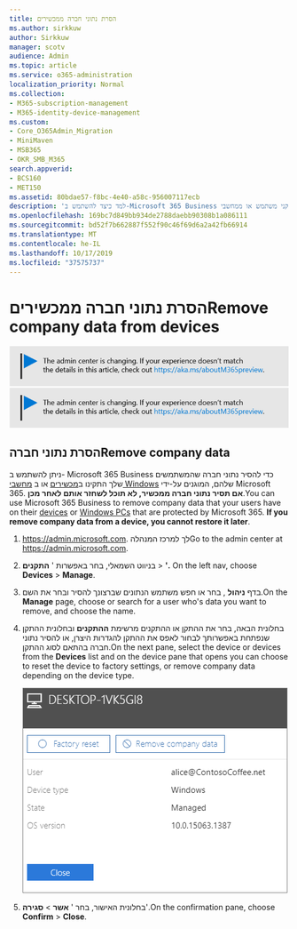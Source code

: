 ```yaml
---
title: הסרת נתוני חברה ממכשירים
ms.author: sirkkuw
author: Sirkkuw
manager: scotv
audience: Admin
ms.topic: article
ms.service: o365-administration
localization_priority: Normal
ms.collection:
- M365-subscription-management
- M365-identity-device-management
ms.custom:
- Core_O365Admin_Migration
- MiniMaven
- MSB365
- OKR_SMB_M365
search.appverid:
- BCS160
- MET150
ms.assetid: 80bdae57-f8bc-4e40-a58c-956007117ecb
description: 'למד כיצד להשתמש ב-Microsoft 365 Business כדי להסיר נתוני חברה מהתקני משתמש או ממחשבי Windows. '
ms.openlocfilehash: 169bc7d849bb934de2788daebb90308b1a086111
ms.sourcegitcommit: bd52f7b662887f552f90c46f69d6a2a42fb66914
ms.translationtype: MT
ms.contentlocale: he-IL
ms.lasthandoff: 10/17/2019
ms.locfileid: "37575737"
---
```

# <a name="remove-company-data-from-devices"></a><span data-ttu-id="243a9-103">הסרת נתוני חברה ממכשירים</span><span class="sxs-lookup"><span data-stu-id="243a9-103">Remove company data from devices</span></span>

<span data-ttu-id="243a9-104">[![תווית כדי ליידע אותך שמרכז הניהול משתנה ובאפשרותך למצוא פרטים נוספים ב-aka.ms/aboutM365preview.](media/m365admincenterchanging.png)](https://docs.microsoft.com/office365/admin/microsoft-365-admin-center-preview)</span><span class="sxs-lookup"><span data-stu-id="243a9-104">[![Label to let you know the admin center is changing and you can find more details at aka.ms/aboutM365preview.](media/m365admincenterchanging.png)](https://docs.microsoft.com/office365/admin/microsoft-365-admin-center-preview)</span></span>

## <a name="remove-company-data"></a><span data-ttu-id="243a9-105">הסרת נתוני חברה</span><span class="sxs-lookup"><span data-stu-id="243a9-105">Remove company data</span></span>

<span data-ttu-id="243a9-p101">ניתן להשתמש ב- Microsoft 365 Business כדי להסיר נתוני חברה שהמשתמשים שלך התקינו ב[מכשירים](app-protection-settings-for-android-and-ios.md) או ב [מחשבי Windows](protection-settings-for-windows-10-devices.md) שלהם, המוגנים על-ידי Microsoft 365. **אם תסיר נתוני חברה ממכשיר, לא תוכל לשחזר אותם לאחר מכן**.</span><span class="sxs-lookup"><span data-stu-id="243a9-p101">You can use Microsoft 365 Business to remove company data that your users have on their [devices](app-protection-settings-for-android-and-ios.md) or [Windows PCs](protection-settings-for-windows-10-devices.md) that are protected by Microsoft 365. **If you remove company data from a device, you cannot restore it later**.</span></span> 
  
1. <span data-ttu-id="243a9-108"><a href="https://go.microsoft.com/fwlink/p/?linkid=837890" target="_blank">https://admin.microsoft.com</a>. לך למרכז המנהלה</span><span class="sxs-lookup"><span data-stu-id="243a9-108">Go to the admin center at <a href="https://go.microsoft.com/fwlink/p/?linkid=837890" target="_blank">https://admin.microsoft.com</a>.</span></span>
    
2. <span data-ttu-id="243a9-109">בניווט השמאלי, בחר באפשרות ' **התקנים** \> **'.**  </span><span class="sxs-lookup"><span data-stu-id="243a9-109">On the left nav, choose **Devices**  \> **Manage**.</span></span>
  
3. <span data-ttu-id="243a9-110">בדף **ניהול** , בחר או חפש משתמש הנתונים שברצונך להסיר ובחר את השם.</span><span class="sxs-lookup"><span data-stu-id="243a9-110">On the **Manage** page, choose or search for a user who's data you want to remove, and choose the name.</span></span> 
    
4. <span data-ttu-id="243a9-111">בחלונית הבאה, בחר את ההתקן או ההתקנים מרשימת **ההתקנים** ובחלונית ההתקן שנפתחת באפשרותך לבחור לאפס את ההתקן להגדרות היצרן, או להסיר נתוני חברה בהתאם לסוג ההתקן.</span><span class="sxs-lookup"><span data-stu-id="243a9-111">On the next pane, select the device or devices from the **Devices** list and on the device pane that opens you can choose to reset the device to factory settings, or remove company data depending on the device type.</span></span> 
    
    ![On the remove comapany data pane, select the device from which you want to remove the data.](media/resetorremove.png)
  
5. <span data-ttu-id="243a9-113">בחלונית האישור, בחר ' **אשר** \> **סגירה**'.</span><span class="sxs-lookup"><span data-stu-id="243a9-113">On the confirmation pane, choose **Confirm** \> **Close**.</span></span>
    


